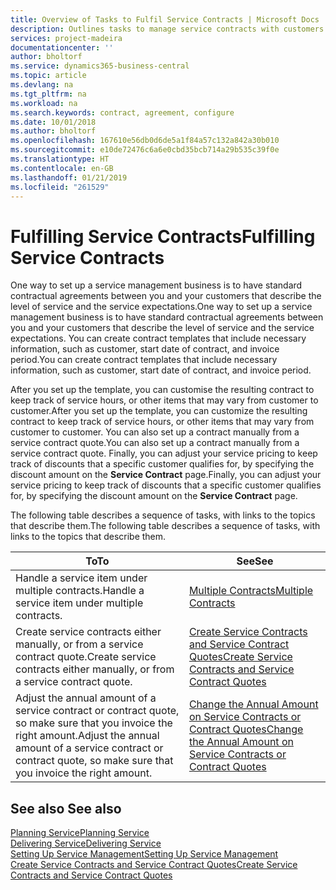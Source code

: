 ```yaml
---
title: Overview of Tasks to Fulfil Service Contracts | Microsoft Docs
description: Outlines tasks to manage service contracts with customers.
services: project-madeira
documentationcenter: ''
author: bholtorf
ms.service: dynamics365-business-central
ms.topic: article
ms.devlang: na
ms.tgt_pltfrm: na
ms.workload: na
ms.search.keywords: contract, agreement, configure
ms.date: 10/01/2018
ms.author: bholtorf
ms.openlocfilehash: 167610e56db0d6de5a1f84a57c132a842a30b010
ms.sourcegitcommit: e10de72476c6a6e0cbd35bcb714a29b535c39f0e
ms.translationtype: HT
ms.contentlocale: en-GB
ms.lasthandoff: 01/21/2019
ms.locfileid: "261529"
---
```

# <a name="fulfilling-service-contracts"></a><span data-ttu-id="10f26-103">Fulfilling Service Contracts</span><span class="sxs-lookup"><span data-stu-id="10f26-103">Fulfilling Service Contracts</span></span> 
<span data-ttu-id="10f26-104">One way to set up a service management business is to have standard contractual agreements between you and your customers that describe the level of service and the service expectations.</span><span class="sxs-lookup"><span data-stu-id="10f26-104">One way to set up a service management business is to have standard contractual agreements between you and your customers that describe the level of service and the service expectations.</span></span> <span data-ttu-id="10f26-105">You can create contract templates that include necessary information, such as customer, start date of contract, and invoice period.</span><span class="sxs-lookup"><span data-stu-id="10f26-105">You can create contract templates that include necessary information, such as customer, start date of contract, and invoice period.</span></span>  
  
<span data-ttu-id="10f26-106">After you set up the template, you can customise the resulting contract to keep track of service hours, or other items that may vary from customer to customer.</span><span class="sxs-lookup"><span data-stu-id="10f26-106">After you set up the template, you can customize the resulting contract to keep track of service hours, or other items that may vary from customer to customer.</span></span> <span data-ttu-id="10f26-107">You can also set up a contract manually from a service contract quote.</span><span class="sxs-lookup"><span data-stu-id="10f26-107">You can also set up a contract manually from a service contract quote.</span></span> <span data-ttu-id="10f26-108">Finally, you can adjust your service pricing to keep track of discounts that a specific customer qualifies for, by specifying the discount amount on the **Service Contract** page.</span><span class="sxs-lookup"><span data-stu-id="10f26-108">Finally, you can adjust your service pricing to keep track of discounts that a specific customer qualifies for, by specifying the discount amount on the **Service Contract** page.</span></span>  

<span data-ttu-id="10f26-109">The following table describes a sequence of tasks, with links to the topics that describe them.</span><span class="sxs-lookup"><span data-stu-id="10f26-109">The following table describes a sequence of tasks, with links to the topics that describe them.</span></span>   
  
|<span data-ttu-id="10f26-110">**To**</span><span class="sxs-lookup"><span data-stu-id="10f26-110">**To**</span></span>|<span data-ttu-id="10f26-111">**See**</span><span class="sxs-lookup"><span data-stu-id="10f26-111">**See**</span></span>|  
|------------|-------------|  
|<span data-ttu-id="10f26-112">Handle a service item under multiple contracts.</span><span class="sxs-lookup"><span data-stu-id="10f26-112">Handle a service item under multiple contracts.</span></span> | [<span data-ttu-id="10f26-113">Multiple Contracts</span><span class="sxs-lookup"><span data-stu-id="10f26-113">Multiple Contracts</span></span>](service-multiple-contracts.md)|  
|<span data-ttu-id="10f26-114">Create service contracts either manually, or from a service contract quote.</span><span class="sxs-lookup"><span data-stu-id="10f26-114">Create service contracts either manually, or from a service contract quote.</span></span>| [<span data-ttu-id="10f26-115">Create Service Contracts and Service Contract Quotes</span><span class="sxs-lookup"><span data-stu-id="10f26-115">Create Service Contracts and Service Contract Quotes</span></span>](service-how-to-create-service-contracts-and-service-contract-quotes.md)|
|<span data-ttu-id="10f26-116">Adjust the annual amount of a service contract or contract quote, so make sure that you invoice the right amount.</span><span class="sxs-lookup"><span data-stu-id="10f26-116">Adjust the annual amount of a service contract or contract quote, so make sure that you invoice the right amount.</span></span>|[<span data-ttu-id="10f26-117">Change the Annual Amount on Service Contracts or Contract Quotes</span><span class="sxs-lookup"><span data-stu-id="10f26-117">Change the Annual Amount on Service Contracts or Contract Quotes</span></span>](service-how-to-change-the-annual-amount-on-service-contracts-or-contract-quotes.md)|

## <a name="see-also"></a><span data-ttu-id="10f26-118">See also </span><span class="sxs-lookup"><span data-stu-id="10f26-118">See also</span></span>
[<span data-ttu-id="10f26-119">Planning Service</span><span class="sxs-lookup"><span data-stu-id="10f26-119">Planning Service</span></span>](service-plan-service.md)  
[<span data-ttu-id="10f26-120">Delivering Service</span><span class="sxs-lookup"><span data-stu-id="10f26-120">Delivering Service</span></span>](service-deliver-service.md)  
[<span data-ttu-id="10f26-121">Setting Up Service Management</span><span class="sxs-lookup"><span data-stu-id="10f26-121">Setting Up Service Management</span></span>](service-setup-service.md)  
[<span data-ttu-id="10f26-122">Create Service Contracts and Service Contract Quotes</span><span class="sxs-lookup"><span data-stu-id="10f26-122">Create Service Contracts and Service Contract Quotes</span></span>](service-how-to-create-service-contracts-and-service-contract-quotes.md)  
